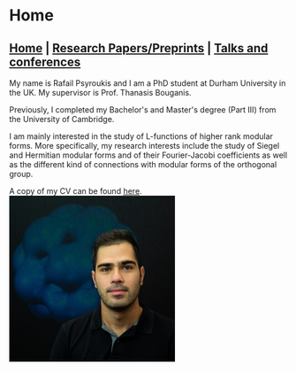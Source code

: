 # Home

[Home](./index.md) | [Research Papers/Preprints](./Papers.md) | [Talks and conferences](./Talks.md)
---

My name is Rafail Psyroukis and I am a PhD student at Durham University in the UK. My supervisor is Prof. Thanasis Bouganis.

Previously, I completed my Bachelor's and Master's degree (Part III) from the University of Cambridge.

I am mainly interested in the study of L-functions of higher rank modular forms. More specifically, my research interests include the study of Siegel and Hermitian modular forms and of their Fourier-Jacobi coefficients as well as the different kind of connections with modular forms of the orthogonal group.

A copy of my CV can be found [here](https://drive.google.com/file/d/1Im-QpxLNOzENiuYmCkz70eM0yM5cBCOu/view).
![alt text](me.jpg)
